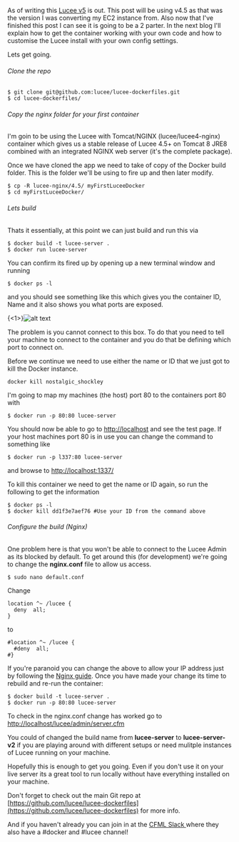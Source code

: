 As of writing this [Lucee v5](http://lucee.org/blog/welcome-and-lucee-5.html) is out. This post will be using v4.5 as that was the version I was converting my EC2 instance from. Also now that I've finished this post I can see it is going to be a 2 parter. In the next blog I'll explain how to get the container working with your own code  and how to customise the Lucee install with your own config settings.

Lets get going.

###### Clone the repo
```
$ git clone git@github.com:lucee/lucee-dockerfiles.git
$ cd lucee-dockerfiles/
```

###### Copy the nginx folder for your first container
I'm goin to be using the Lucee with Tomcat/NGINX (lucee/lucee4-nginx) container which gives us a stable release of Lucee 4.5+ on Tomcat 8 JRE8 combined with an integrated NGINX web server (it's the complete package). 

Once we have cloned the app we need to take of copy of the Docker build folder. This is the folder we'll be using to fire up and then later modify.

```
$ cp -R lucee-nginx/4.5/ myFirstLuceeDocker
$ cd myFirstLuceeDocker/
```

###### Lets build
Thats it essentially, at this point we can just build and run this via

```
$ docker build -t lucee-server .
$ docker run lucee-server
```

You can confirm its fired up by opening up a new terminal window and running

```
$ docker ps -l
```

and you should see something like this which gives you the container ID, Name and it also shows you what ports are exposed. 

{<1>}![alt text](/content/images/2016/05/Screenshot-2016-05-26-15-50-08.png)

The problem is you cannot connect to this box. To do that you need to tell your machine to connect to the container and you do that be defining which port to connect on. 

Before we continue we need to use either the name or ID that we just got to kill the Docker instance.

```
docker kill nostalgic_shockley
```

I'm going to map my machines (the host) port 80 to the containers port 80 with

```
$ docker run -p 80:80 lucee-server
```

You should now be able to go to [http://localhost](http://localhost) and see the test page. If your host machines port 80 is in use you can change the command to something like 

```
$ docker run -p l337:80 lucee-server
``` 

and browse to [http://localhost:1337/](http://localhost:1337/)



To kill this container we need to get the name or ID again, so run the following to get the information

```
$ docker ps -l
$ docker kill dd1f3e7aef76 #Use your ID from the command above
```

###### Configure the build (Nginx)

One problem here is that you won't be able to connect to the Lucee Admin as its blocked by default. To get around this (for development) we're going to change the **nginx.conf** file to allow us access.

```
$ sudo nano default.conf 
```

Change

```
location ^~ /lucee {
  deny  all;
}
```

to

```
#location ^~ /lucee {
  #deny  all;
#}
```

If you're paranoid you can change the above to allow your IP address just by following the [Nginx guide](https://www.nginx.com/resources/admin-guide/restricting-access/). Once you have made your change its time to rebuild and re-run the container:

```
$ docker build -t lucee-server .
$ docker run -p 80:80 lucee-server
```

To check in the nginx.conf change has worked go to  [http://localhost/lucee/admin/server.cfm](http://localhost/lucee/admin/server.cfm)


You could of changed the build name from **lucee-server** to **lucee-server-v2** if you are playing around with different setups or need mulitple instances of Lucee running on your machine. 

Hopefully this is enough to get you going. Even if you don't use it on your live server its a great tool to run locally without have everything installed on your machine. 

Don't forget to check out the main Git repo at [https://github.com/lucee/lucee-dockerfiles](https://github.com/lucee/lucee-dockerfiles) for more info.


And if you haven't already you can join in at the [CFML Slack ](http://cfml-slack.herokuapp.com/) where they also have a #docker and #lucee channel!
